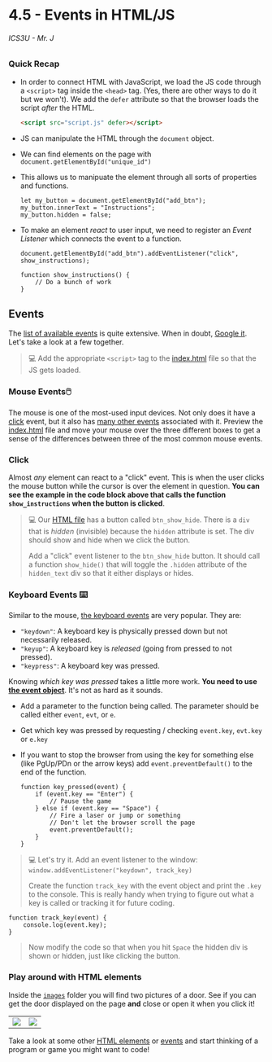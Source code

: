# 4.5 - Events in HTML/JS

###### ICS3U - Mr. J

### Quick Recap

- In order to connect HTML with JavaScript, we load the JS code through a `<script>` tag inside the `<head>` tag. (Yes, there are other ways to do it but we won't). We add the `defer` attribute so that the browser loads the script _after_ the HTML.

    ```HTML
    <script src="script.js" defer></script>
    ```

- JS can manipulate the HTML through the `document` object.
- We can find elements on the page with `document.getElementById("unique_id")`
- This allows us to manipuate the element through all sorts of properties and functions.

    ```JS
    let my_button = document.getElementById("add_btn");
    my_button.innerText = "Instructions";
    my_button.hidden = false;
    ```

- To make an element _react_ to user input, we need to register an _Event Listener_ which connects the event to a function.

    ```JS
    document.getElementById("add_btn").addEventListener("click", show_instructions);

    function show_instructions() {
        // Do a bunch of work 
    }
    ```

## Events

The [list of available events](https://www.w3schools.com/jsref/dom_obj_event.asp) is quite extensive. When in doubt, [Google it](https://www.google.com/search?q=js+event+keyboard+key). Let's take a look at a few together.

> 💻 Add the appropriate `<script>` tag to the [index.html](index.html) file so that the JS gets loaded.

### Mouse Events🖱️

The mouse is one of the most-used input devices. Not only does it have a [click](#click) event, but it also has [many other events](https://www.w3schools.com/jsref/obj_mouseevent.asp) associated with it. Preview the [index.html](index.html) file and move your mouse over the three different boxes to get a sense of the differences between three of the most common mouse events.

### Click

Almost _any_ element can react to a "click" event. This is when the user clicks the mouse button while the cursor is over the element in question. **You can see the example in the code block above that calls the function `show_instructions` when the button is clicked**.

> 💻 Our [HTML file](index.html) has a button called `btn_show_hide`. There is a `div` that is _hidden_ (invisible) because the `hidden` attribute is set. The div should show and hide when we click the button.
>
> Add a "click" event listener to the `btn_show_hide` button. It should call a function `show_hide()` that will toggle the `.hidden` attribute of the `hidden_text` div so that it either displays or hides.

### Keyboard Events ⌨️

Similar to the mouse, [the keyboard events](https://www.w3schools.com/jsref/obj_keyboardevent.asp) are very popular. They are:

- `"keydown"`: A keyboard key is physically pressed down but not necessarily released.
- `"keyup"`: A keyboard key is _released_ (going from pressed to not pressed).
- `"keypress"`: A keyboard key was pressed.

Knowing _which key was pressed_ takes a little more work. **You need to use [the event object](https://www.w3schools.com/jsref/obj_event.asp)**. It's not as hard as it sounds.

- Add a parameter to the function being called. The parameter should be called either `event`, `evt`, or `e`.
- Get which key was pressed by requesting / checking `event.key`, `evt.key` or `e.key`
- If you want to stop the browser from using the key for something else (like PgUp/PDn or the arrow keys) add `event.preventDefault()` to the end of the function.

    ```JS
    function key_pressed(event) {
        if (event.key == "Enter") {
            // Pause the game
        } else if (event.key == "Space") {
            // Fire a laser or jump or something
            // Don't let the browser scroll the page
            event.preventDefault();
        }
    }
    ```

> 💻 Let's try it. Add an event listener to the window: `window.addEventListener("keydown", track_key)`
>
> Create the function `track_key` with the event object and print the `.key` to the console. This is really handy when trying to figure out what a key is called or tracking it for future coding.

```JS
function track_key(event) {
    console.log(event.key);
}
```

> Now modify the code so that when you hit `Space` the hidden div is shown or hidden, just like clicking the button.

### Play around with HTML elements

Inside the [`images`](images) folder you will find two pictures of a door. See if you can get the door displayed on the page **and** close or open it when you click it!

<table><tr><td><img src="images/door_closed.png"></td><td><img src="images/door_open.png"></td></tr></table>

Take a look at some other [HTML elements](https://www.w3schools.com/html/html_elements.asp) or [events](https://www.w3schools.com/jsref/obj_mouseevent.asp) and start thinking of a program or game you might want to code!

<br>
